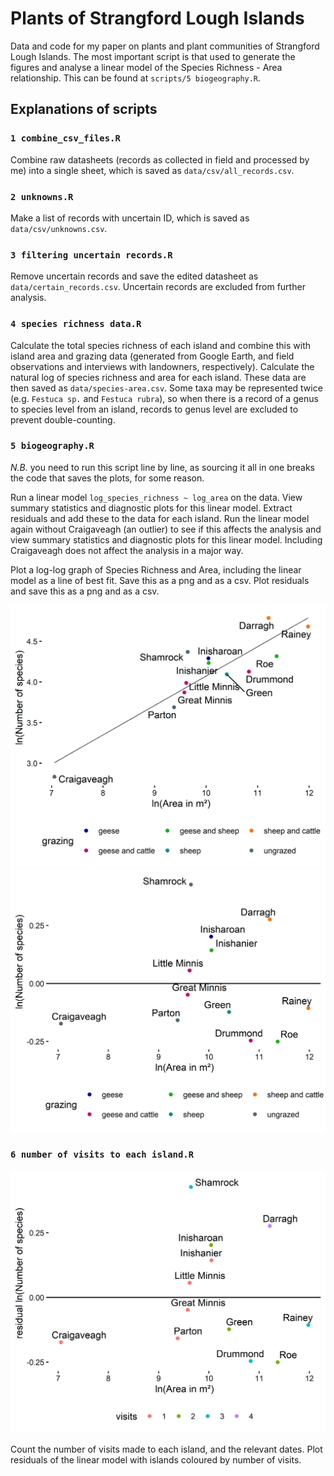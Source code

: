 # Plants of Strangford Lough Islands

Data and code for my paper on plants and plant communities of Strangford Lough Islands. The most important script is that used to generate the figures and analyse a linear model of the Species Richness - Area relationship. This can be found at `scripts/5 biogeography.R`.

## Explanations of scripts

### `1 combine_csv_files.R`

Combine raw datasheets (records as collected in field and processed by me) into a single sheet, which is saved as `data/csv/all_records.csv`.

### `2 unknowns.R`

Make a list of records with uncertain ID, which is saved as `data/csv/unknowns.csv`.

### `3 filtering uncertain records.R`

Remove uncertain records and save the edited datasheet as `data/certain_records.csv`. Uncertain records are excluded from further analysis.

### `4 species richness data.R`

Calculate the total species richness of each island and combine this with island area and grazing data (generated from Google Earth, and field observations and interviews with landowners, respectively). Calculate the natural log of species richness and area for each island. These data are then saved as `data/species-area.csv`. Some taxa may be represented twice (e.g. `Festuca sp.` and `Festuca rubra`), so when there is a record of a genus to species level from an island, records to genus level are excluded to prevent double-counting.

### `5 biogeography.R`

*N.B.* you need to run this script line by line, as sourcing it all in one breaks the code that saves the plots, for some reason.

Run a linear model `log_species_richness ~ log_area` on the data. View summary statistics and diagnostic plots for this linear model. Extract residuals and add these to the data for each island. Run the linear model again without Craigaveagh (an outlier) to see if this affects the analysis and view summary statistics and diagnostic plots for this linear model. Including Craigaveagh does not affect the analysis in a major way.

Plot a log-log graph of Species Richness and Area, including the linear model as a line of best fit. Save this as a png and as a csv. Plot residuals and save this as a png and as a csv.

![](https://github.com/jed76/strangford/blob/main/figures/log-log.png?raw=true)
![](https://github.com/jed76/strangford/blob/main/figures/25_02_residuals.png?raw=true)


### `6 number of visits to each island.R`

![](https://github.com/jed76/strangford/blob/main/figures/residuals_by_visits.png?raw=true)

Count the number of visits made to each island, and the relevant dates. Plot residuals of the linear model with islands coloured by number of visits.

